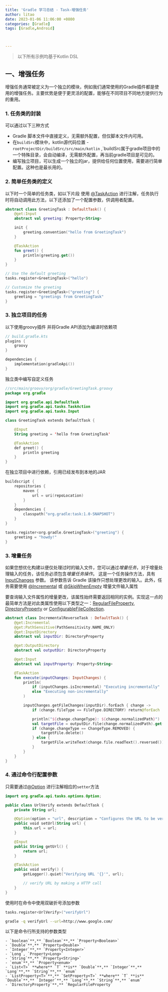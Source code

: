 ```yaml
---
title: 'Gradle 学习总结 - Task-增强任务'
author: litao
date: 2023-01-06 11:06:00 +0800
categories: [Gradle]
tags: [Gradle,Android]



---
```


> 以下所有示例均基于Kotlin DSL

## 一、增强任务

增强任务通常被定义为一个独立的模块，例如我们通常使用的Gradle插件都是使用的增强任务。主要优势是便于更灵活的配置，能够在不同项目不同地方提供行为的重用。

### 1. 任务类的封装

可以通过以下三种方式

- Gradle 脚本文件中直接定义，无需额外配置，但仅脚本文件内可用。
- 在`buildSrc`模块中，kotlin源代码位置 - `rootProjectDir/buildSrc/src/main/kotlin` ,`buildSrc属于gradle项目中的一个特殊目录，会自动编译，无需额外配置，再当前gradle项目是可见的。
- 编写独立项目，可以生成一个独立的jar，提供给任何位置使用，需要进行简单配置。这种也是最长用的。

### 2. 简单任务类的定义

以下时一个简单的任务类，如以下片段 使用 [@TaskAction](https://docs.gradle.org/current/javadoc/org/gradle/api/tasks/TaskAction.html) 进行注解，任务执行时将自动调用此方法，以下还添加了一个配置参数，供调用者配置。

```kotlin
abstract class GreetingTask : DefaultTask() {
    @get:Input
    abstract val greeting: Property<String>

    init {
        greeting.convention("hello from GreetingTask")
    }

    @TaskAction
    fun greet() {
        println(greeting.get())
    }
}

// Use the default greeting
tasks.register<GreetingTask>("hello")

// Customize the greeting
tasks.register<GreetingTask>("greeting") {
    greeting = "greetings from GreetingTask"
}
```

### 3. 独立项目的任务

以下使用groovy插件 并将Gradle API添加为编译时依赖项

```kotlin
// build.gradle.kts
plugins {
    groovy
}

dependencies {
    implementation(gradleApi())
}
```

独立类中编写自定义任务

```kotlin
//src/main/groovy/org/gradle/GreetingTask.groovy
package org.gradle

import org.gradle.api.DefaultTask
import org.gradle.api.tasks.TaskAction
import org.gradle.api.tasks.Input

class GreetingTask extends DefaultTask {

    @Input
    String greeting = 'hello from GreetingTask'

    @TaskAction
    def greet() {
        println greeting
    }
}
```

在独立项目中进行依赖，引用已经发布到本地的JAR

```kotlin
buildscript {
    repositories {
        maven {
            url = uri(repoLocation)
        }
    }
    dependencies {
        classpath("org.gradle:task:1.0-SNAPSHOT")
    }
}

tasks.register<org.gradle.GreetingTask>("greeting") {
    greeting = "howdy!"
}
```

### 3. 增量任务

如果您想优化构建以便仅处理过时的输入文件，您可以通过*增量任务*，对于增量处理输入的任务，该任务必须包含*增量任务操作*。 这是一个任务操作方法，具有 [InputChanges](https://docs.gradle.org/current/dsl/org.gradle.work.InputChanges.html) 参数。 该参数告诉 Gradle 该操作只想处理更改的输入。此外，任务需要使用 [@Incremental](https://docs.gradle.org/current/javadoc/org/gradle/work/Incremental.html) 或 [@SkipWhenEmpty](https://docs.gradle.org/current/javadoc/org/gradle/api/tasks/SkipWhenEmpty.html) 增量文件输入属性

要查询输入文件属性的增量更改，该属性始终需要返回相同的实例。实现这一点的最简单方法是对此类属性使用以下类型之一：[RegularFileProperty](https://docs.gradle.org/current/javadoc/org/gradle/api/file/RegularFileProperty.html), [DirectoryProperty](https://docs.gradle.org/current/javadoc/org/gradle/api/file/DirectoryProperty.html) or [ConfigurableFileCollection](https://docs.gradle.org/current/javadoc/org/gradle/api/file/ConfigurableFileCollection.html).

```kotlin
abstract class IncrementalReverseTask : DefaultTask() {
    @get:Incremental
    @get:PathSensitive(PathSensitivity.NAME_ONLY)
    @get:InputDirectory
    abstract val inputDir: DirectoryProperty

    @get:OutputDirectory
    abstract val outputDir: DirectoryProperty

    @get:Input
    abstract val inputProperty: Property<String>

    @TaskAction
    fun execute(inputChanges: InputChanges) {
        println(
            if (inputChanges.isIncremental) "Executing incrementally"
            else "Executing non-incrementally"
        )

        inputChanges.getFileChanges(inputDir).forEach { change ->
            if (change.fileType == FileType.DIRECTORY) return@forEach

            println("${change.changeType}: ${change.normalizedPath}")
            val targetFile = outputDir.file(change.normalizedPath).get().asFile
            if (change.changeType == ChangeType.REMOVED) {
                targetFile.delete()
            } else {
                targetFile.writeText(change.file.readText().reversed())
            }
        }
    }
}
```

### 4. 通过命令行配置参数

只需要通过[@Option](https://docs.gradle.org/current/javadoc/org/gradle/api/tasks/options/Option.html) 进行注解相应的`setter`方法

```kotlin
import org.gradle.api.tasks.options.Option;

public class UrlVerify extends DefaultTask {
    private String url;

    @Option(option = "url", description = "Configures the URL to be verified.")
    public void setUrl(String url) {
        this.url = url;
    }

    @Input
    public String getUrl() {
        return url;
    }

    @TaskAction
    public void verify() {
        getLogger().quiet("Verifying URL '{}'", url);

        // verify URL by making a HTTP call
    }
}
```

使用时在命令中使用双破折号添加参数

```kotlin
tasks.register<UrlVerify>("verifyUrl")
```



```bash
gradle -q verifyUrl --url=http://www.google.com/
```

以下是命令行所支持的参数类型

	- `boolean`**,** `Boolean`**,** `Property<Boolean>`
	- `Double`**,** `Property<Double>`
	- `Integer`**,** `Property<Integer>`
	- `Long`, `Property<Long>`
	- `String`**,** `Property<String>`
	- `enum`**,** `Property<enum>`
	- `List<T>` **where** `T` **is** `Double`**,** `Integer`**,** `Long`**,** `String`**,** `enum`
	- `ListProperty<T>`**,** `SetProperty<T>` **where** `T` **is** `Double`**,** `Integer`**,** `Long`**,** `String`**,** `enum`
	- `DirectoryProperty`**,** `RegularFileProperty`

